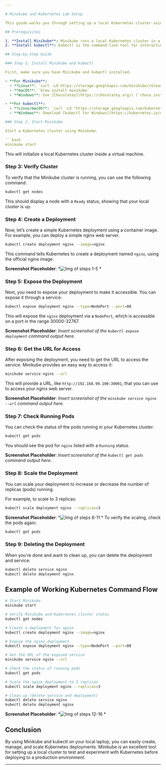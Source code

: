```yaml
---

# Minikube and Kubernetes Lab Setup

This guide walks you through setting up a local Kubernetes cluster using Minikube and kubectl. It includes step-by-step instructions with screenshots to help you visualize each step.

## Prerequisites

1. **Install Minikube**: Minikube runs a local Kubernetes cluster in a virtual machine (VM).
2. **Install kubectl**: kubectl is the command-line tool for interacting with Kubernetes.

## Step-by-Step Guide

### Step 1: Install Minikube and kubectl

First, make sure you have Minikube and kubectl installed.

- **For Minikube**:
  - **Linux**: `curl -LO https://storage.googleapis.com/minikube/releases/latest/minikube-linux-amd64`
  - **macOS**: `brew install minikube`
  - **Windows**: Use [Chocolatey](https://chocolatey.org/) (`choco install minikube`)

- **For kubectl**:
  - **Linux/macOS**: `curl -LO "https://storage.googleapis.com/kubernetes-release/release/$(curl -s https://storage.googleapis.com/kubernetes-release/release/stable.txt)/bin/darwin/amd64/kubectl"`
  - **Windows**: Download [kubectl for Windows](https://kubernetes.io/docs/tasks/tools/install-kubectl-windows/)

### Step 2: Start Minikube

Start a Kubernetes cluster using Minikube.

```bash
minikube start
```

This will initialize a local Kubernetes cluster inside a virtual machine.

### Step 3: Verify Cluster

To verify that the Minikube cluster is running, you can use the following command:

```bash
kubectl get nodes
```

This should display a node with a `Ready` status, showing that your local cluster is up.


### Step 4: Create a Deployment

Now, let’s create a simple Kubernetes deployment using a container image. For example, you can deploy a simple nginx web server.

```bash
kubectl create deployment nginx --image=nginx
```

This command tells Kubernetes to create a deployment named `nginx`, using the official nginx image.

**Screenshot Placeholder**: *![Img of steps 1-5](https://github.com/user-attachments/assets/d8e81e87-7ebf-4cec-9a60-efbcda55e448)
*

### Step 5: Expose the Deployment

Next, you need to expose your deployment to make it accessible. You can expose it through a service:

```bash
kubectl expose deployment nginx --type=NodePort --port=80
```

This will expose the `nginx` deployment via a `NodePort`, which is accessible on a port in the range 30000-32767.

**Screenshot Placeholder**: *Insert screenshot of the `kubectl expose deployment` command output here.*

### Step 6: Get the URL for Access

After exposing the deployment, you need to get the URL to access the service. Minikube provides an easy way to access it:

```bash
minikube service nginx --url
```

This will provide a URL, like `http://192.168.99.100:30001`, that you can use to access your nginx web server.

**Screenshot Placeholder**: *Insert screenshot of the `minikube service nginx --url` command output here.*

### Step 7: Check Running Pods

You can check the status of the pods running in your Kubernetes cluster:

```bash
kubectl get pods
```

You should see the pod for `nginx` listed with a `Running` status.

**Screenshot Placeholder**: *Insert screenshot of the `kubectl get pods` command output here.*

### Step 8: Scale the Deployment

You can scale your deployment to increase or decrease the number of replicas (pods) running.

For example, to scale to 3 replicas:

```bash
kubectl scale deployment nginx --replicas=3
```
**Screenshot Placeholder**: *![Img of steps 6-11](https://github.com/user-attachments/assets/2272d5ec-7dc1-41f5-bdfd-3379bf406ebc)
*
To verify the scaling, check the pods again:

```bash
kubectl get pods
```


### Step 9: Deleting the Deployment

When you're done and want to clean up, you can delete the deployment and service:

```bash
kubectl delete service nginx
kubectl delete deployment nginx
```



## Example of Working Kubernetes Command Flow

```bash
# Start Minikube
minikube start

# Verify Minikube and Kubernetes cluster status
kubectl get nodes

# Create a deployment for nginx
kubectl create deployment nginx --image=nginx

# Expose the nginx deployment
kubectl expose deployment nginx --type=NodePort --port=80

# Get the URL of the exposed service
minikube service nginx --url

# Check the status of running pods
kubectl get pods

# Scale the nginx deployment to 3 replicas
kubectl scale deployment nginx --replicas=3

# Clean up (delete service and deployment)
kubectl delete service nginx
kubectl delete deployment nginx
```

**Screenshot Placeholder**: *![Img of steps 12-16](https://github.com/user-attachments/assets/6fc5d74f-0919-4a87-85a8-1787ee6a76be)
*

## Conclusion

By using Minikube and kubectl on your local laptop, you can easily create, manage, and scale Kubernetes deployments. Minikube is an excellent tool for setting up a local cluster to test and experiment with Kubernetes before deploying to a production environment.

---
```

